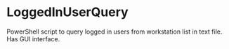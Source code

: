 # LoggedInUserQuery
PowerShell script to query logged in users from workstation list in text file. Has GUI interface.
